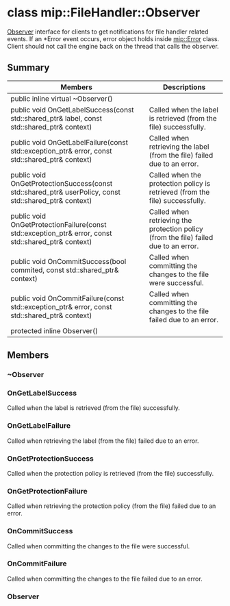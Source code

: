 # class mip::FileHandler::Observer 
[Observer](#classmip_1_1_file_handler_1_1_observer) interface for clients to get notifications for file handler related events.
If an *Error event occurs, error object holds inside [mip::Error](#classmip_1_1_error) class. 
Client should not call the engine back on the thread that calls the observer.
  
## Summary
 Members                        | Descriptions                                
--------------------------------|---------------------------------------------
public inline virtual ~Observer()  |  
public void OnGetLabelSuccess(const std::shared_ptr<ContentLabel>& label, const std::shared_ptr<void>& context)  |  Called when the label is retrieved (from the file) successfully.
public void OnGetLabelFailure(const std::exception_ptr& error, const std::shared_ptr<void>& context)  |  Called when retrieving the label (from the file) failed due to an error.
public void OnGetProtectionSuccess(const std::shared_ptr<UserPolicy>& userPolicy, const std::shared_ptr<void>& context)  |  Called when the protection policy is retrieved (from the file) successfully.
public void OnGetProtectionFailure(const std::exception_ptr& error, const std::shared_ptr<void>& context)  |  Called when retrieving the protection policy (from the file) failed due to an error.
public void OnCommitSuccess(bool commited, const std::shared_ptr<void>& context)  |  Called when committing the changes to the file were successful.
public void OnCommitFailure(const std::exception_ptr& error, const std::shared_ptr<void>& context)  |  Called when committing the changes to the file failed due to an error.
protected inline Observer()  |  
  
## Members
  
### ~Observer
  
### OnGetLabelSuccess
Called when the label is retrieved (from the file) successfully.
  
### OnGetLabelFailure
Called when retrieving the label (from the file) failed due to an error.
  
### OnGetProtectionSuccess
Called when the protection policy is retrieved (from the file) successfully.
  
### OnGetProtectionFailure
Called when retrieving the protection policy (from the file) failed due to an error.
  
### OnCommitSuccess
Called when committing the changes to the file were successful.
  
### OnCommitFailure
Called when committing the changes to the file failed due to an error.
  
### Observer
